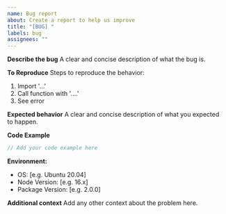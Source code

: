 ```yaml
---
name: Bug report
about: Create a report to help us improve
title: "[BUG] "
labels: bug
assignees: ""
---
```


**Describe the bug**
A clear and concise description of what the bug is.

**To Reproduce**
Steps to reproduce the behavior:

1. Import '...'
2. Call function with '....'
3. See error

**Expected behavior**
A clear and concise description of what you expected to happen.

**Code Example**

```typescript
// Add your code example here
```

**Environment:**

- OS: [e.g. Ubuntu 20.04]
- Node Version: [e.g. 16.x]
- Package Version: [e.g. 2.0.0]

**Additional context**
Add any other context about the problem here.
